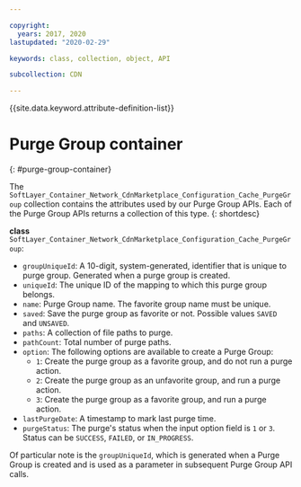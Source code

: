 ```yaml
---

copyright:
  years: 2017, 2020
lastupdated: "2020-02-29"

keywords: class, collection, object, API

subcollection: CDN

---
```


{{site.data.keyword.attribute-definition-list}}

# Purge Group container
{: #purge-group-container}

The `SoftLayer_Container_Network_CdnMarketplace_Configuration_Cache_PurgeGroup` collection contains the attributes used by our Purge Group APIs. Each of the Purge Group APIs returns a collection of this type.
{: shortdesc}

**class** `SoftLayer_Container_Network_CdnMarketplace_Configuration_Cache_PurgeGroup`:

* `groupUniqueId`: A 10-digit, system-generated, identifier that is unique to purge group. Generated when a purge group is created.
* `uniqueId`: The unique ID of the mapping to which this purge group belongs.
* `name`: Purge Group name. The favorite group name must be unique.
* `saved`: Save the purge group as favorite or not. Possible values `SAVED` and `UNSAVED`.
* `paths`: A collection of file paths to purge.
* `pathCount`: Total number of purge paths.
* `option`: The following options are available to create a Purge Group:
    * `1`: Create the purge group as a favorite group, and do not run a purge action.
    * `2`: Create the purge group as an unfavorite group, and run a purge action.
    * `3`: Create the purge group as a favorite group, and run a purge action.
* `lastPurgeDate`: A timestamp to mark last purge time.
* `purgeStatus`: The purge's status when the input option field is `1` or `3`. Status can be `SUCCESS`, `FAILED`, or `IN_PROGRESS`.

Of particular note is the `groupUniqueId`, which is generated when a Purge Group is created and is used as a parameter in subsequent Purge Group API calls.
